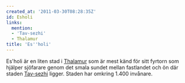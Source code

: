 ```yaml
---
created_at: '2011-03-30T08:28:35Z'
id: Esholi
links:
  mention:
  - 'Tav-sezhi'
  - Thalamur
title: 'Es''holi'
---
```


Es'holi är en liten stad i [Thalamur] som är mest känd för sitt fyrtorn som hjälper sjöfarare genom
det smala sundet mellan fastlandet och ön där staden [Tav-sezhi] ligger. Staden har omkring 1.400
invånare.

  [Thalamur]: Thalamur
  [Tav-sezhi]: Tav-sezhi